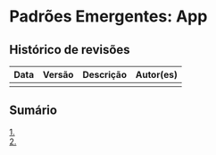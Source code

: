 # Padrões Emergentes: App

## Histórico de revisões
|   Data   |  Versão  |        Descrição       |          Autor(es)          |
|:--------:|:--------:|:----------------------:|:---------------------------:|
|   |   |   | |

## Sumário
[1. ](#1-) <br>
[2. ](#2-) <br>